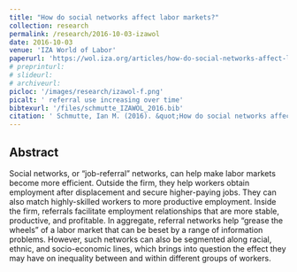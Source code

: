 ```yaml
---
title: "How do social networks affect labor markets?"
collection: research
permalink: /research/2016-10-03-izawol
date: 2016-10-03
venue: 'IZA World of Labor'
paperurl: 'https://wol.iza.org/articles/how-do-social-networks-affect-labor-markets'
# preprinturl:
# slideurl: 
# archiveurl: 
picloc: '/images/research/izawol-f.png'
picalt: ' referral use increasing over time'
bibtexurl: '/files/schmutte_IZAWOL_2016.bib'
citation: ' Schmutte, Ian M. (2016). &quot;How do social networks affect labor markets?.&quot; <i>IZA World of Labor</i>, 304.'
---
```




## Abstract

Social networks, or “job-referral” networks, can help make labor markets become more efficient. Outside the firm, they help workers obtain employment after displacement and secure higher-paying jobs. They can also match highly-skilled workers to more productive employment. Inside the firm, referrals facilitate employment relationships that are more stable, productive, and profitable. In aggregate, referral networks help “grease the wheels” of a labor market that can be beset by a range of information problems. However, such networks can also be segmented along racial, ethnic, and socio-economic lines, which brings into question the effect they may have on inequality between and within different groups of workers.
